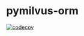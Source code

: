 # pymilvus-orm
[![codecov](https://codecov.io/gh/milvus-io/pymilvus-orm/branch/main/graph/badge.svg?token=36NSvY9rya)](https://codecov.io/gh/milvus-io/pymilvus-orm)